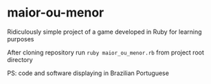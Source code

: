 # maior-ou-menor
Ridiculously simple project of a game developed in Ruby for learning purposes

After cloning repository run `ruby maior_ou_menor.rb` from project root directory

PS: code and software displaying in Brazilian Portuguese
